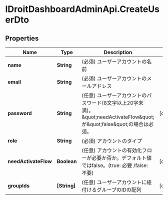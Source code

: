 # IDroitDashboardAdminApi.CreateUserDto

## Properties
Name | Type | Description | Notes
------------ | ------------- | ------------- | -------------
**name** | **String** | (必須) ユーザーアカウントの名前 | 
**email** | **String** | (必須) ユーザーアカウントのメールアドレス | 
**password** | **String** | (任意) ユーザーアカウントのパスワード(8文字以上20字未満)。\&quot;needActivateFlow\&quot;が\&quot;false\&quot;の場合は必須。 | [optional] 
**role** | **String** | (必須) アカウントのタイプ | 
**needActivateFlow** | **Boolean** | (任意) アカウントの有効化フローが必要か否か。デフォルト値ではfalse。(true: 必要 /false: 不要) | [optional] 
**groupIds** | **[String]** | (任意) ユーザーアカウントに紐付けるグループのIDの配列 | [optional] 
